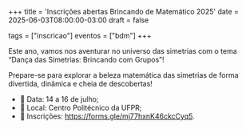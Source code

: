 +++
title = 'Inscrições abertas Brincando de Matemático 2025'
date = 2025-06-03T08:00:00-03:00
draft = false

tags = ["inscricao"]
eventos = ["bdm"]
+++

Este ano, vamos nos aventurar no universo das simetrias com o tema “Dança das Simetrias: Brincando com Grupos”!

Prepare-se para explorar a beleza matemática das simetrias de forma divertida, dinâmica e cheia de descobertas!

- 📅 Data: 14 a 16 de julho;
- 📌 Local: Centro Politécnico da UFPR;
- 📝 Inscrições: https://forms.gle/mj77hxnK46ckcCyq5.
